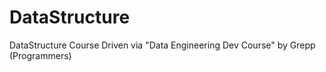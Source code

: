 # DataStructure
DataStructure Course Driven via "Data Engineering Dev Course" by Grepp (Programmers)
